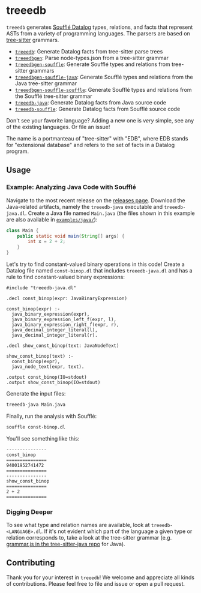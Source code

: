 # treeedb

`treeedb` generates [Soufflé Datalog][souffle] types, relations, and facts that
represent ASTs from a variety of programming languages. The parsers are based on
[tree-sitter][tree-sitter] grammars.

<!-- for f in **/Cargo.toml; do printf "- [\`%s\`](%s): %s\n" "$(dirname ${f})" "./$(dirname ${f})"  "$(grep descript "${f}" | grep -oP 'description = "\K[^"]+')"; done -->

- [`treeedb`](./treeedb): Generate Datalog facts from tree-sitter parse trees
- [`treeedbgen`](./treeedbgen): Parse node-types.json from a tree-sitter grammar
- [`treeedbgen-souffle`](./treeedbgen-souffle): Generate Soufflé types and relations from tree-sitter grammars
- [`treeedbgen-souffle-java`](./treeedbgen-souffle-java): Generate Soufflé types and relations from the Java tree-sitter grammar
- [`treeedbgen-souffle-souffle`](./treeedbgen-souffle-souffle): Generate Soufflé types and relations from the Soufflé tree-sitter grammar
- [`treeedb-java`](./treeedb-java): Generate Datalog facts from Java source code
- [`treeedb-souffle`](./treeedb-souffle): Generate Datalog facts from Soufflé source code

Don't see your favorite language? Adding a new one is *very* simple, see any of
the existing languages. Or file an issue!

The name is a portmanteau of "tree-sitter" with "EDB", where EDB stands for
"extensional database" and refers to the set of facts in a Datalog program.

## Usage

### Example: Analyzing Java Code with Soufflé

Navigate to the most recent release on the [releases page][releases]. Download
the Java-related artifacts, namely the `treeedb-java` executable and
`treeedb-java.dl`. Create a Java file named `Main.java` (the files shown in this
example are also available in [`examples/java/`](./examples/java/)):

```java
class Main {
    public static void main(String[] args) {
        int x = 2 + 2;
    }
}
```

Let's try to find constant-valued binary operations in this code! Create a
Datalog file named `const-binop.dl` that includes `treeedb-java.dl` and has a
rule to find constant-valued binary expressions:

```souffle
#include "treeedb-java.dl"

.decl const_binop(expr: JavaBinaryExpression)

const_binop(expr) :-
  java_binary_expression(expr),
  java_binary_expression_left_f(expr, l),
  java_binary_expression_right_f(expr, r),
  java_decimal_integer_literal(l),
  java_decimal_integer_literal(r).

.decl show_const_binop(text: JavaNodeText)

show_const_binop(text) :-
  const_binop(expr),
  java_node_text(expr, text).

.output const_binop(IO=stdout)
.output show_const_binop(IO=stdout)
```

Generate the input files:

```bash
treeedb-java Main.java
```

Finally, run the analysis with Soufflé:

```bash
souffle const-binop.dl
```

You'll see something like this:

```
---------------
const_binop
===============
94001952741472
===============
---------------
show_const_binop
===============
2 + 2
===============
```

### Digging Deeper

To see what type and relation names are available, look at
`treeedb-<LANGUAGE>.dl`. If it's not evident which part of the language a given
type or relation corresponds to, take a look at the tree-sitter grammar (e.g.
[grammar.js in the tree-sitter-java repo][java-grammar] for Java).

## Contributing

Thank you for your interest in `treeedb`! We welcome and appreciate all kinds of
contributions. Please feel free to file and issue or open a pull request.

[cargo]: https://doc.rust-lang.org/cargo/
[java-grammar]: https://github.com/tree-sitter/tree-sitter-java/blob/master/grammar.js
[tree-sitter]: https://tree-sitter.github.io/tree-sitter/
[releases]: https://github.com/langston-barrett/treeedb/releases
[rustup]: https://rustup.rs/
[souffle]: https://souffle-lang.github.io/index.html
